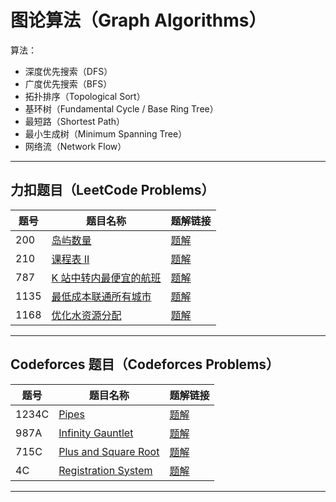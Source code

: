 # 图论算法（Graph Algorithms）

算法：

- 深度优先搜索（DFS）  
- 广度优先搜索（BFS）  
- 拓扑排序（Topological Sort）  
- 基环树（Fundamental Cycle / Base Ring Tree）  
- 最短路（Shortest Path）  
- 最小生成树（Minimum Spanning Tree）  
- 网络流（Network Flow）

---

## 力扣题目（LeetCode Problems）

| 题号 | 题目名称                                         | 题解链接                              |
|-------|------------------------------------------------|-------------------------------------|
| 200   | [岛屿数量](https://leetcode.cn/problems/number-of-islands/)                   | [题解](./200-number-of-islands.md)           |
| 210   | [课程表 II](https://leetcode.cn/problems/course-schedule-ii/)                 | [题解](./210-course-schedule-ii.md)          |
| 787   | [K 站中转内最便宜的航班](https://leetcode.cn/problems/cheapest-flights-within-k-stops/) | [题解](./787-cheapest-flights.md)             |
| 1135  | [最低成本联通所有城市](https://leetcode.cn/problems/connecting-cities-with-minimum-cost/) | [题解](./1135-min-cost-to-connect-cities.md) |
| 1168  | [优化水资源分配](https://leetcode.cn/problems/optimize-water-distribution-in-a-village/) | [题解](./1168-optimize-water-distribution.md) |

---

## Codeforces 题目（Codeforces Problems）

| 题号    | 题目名称                                             | 题解链接                              |
|---------|------------------------------------------------------|-------------------------------------|
| 1234C   | [Pipes](https://codeforces.com/problemset/problem/1234/C)                 | [题解](./cf/1234C-pipes.md)          |
| 987A    | [Infinity Gauntlet](https://codeforces.com/problemset/problem/987/A)      | [题解](./cf/987A-infinity-gauntlet.md) |
| 715C    | [Plus and Square Root](https://codeforces.com/problemset/problem/715/C)   | [题解](./cf/715C-plus-square-root.md) |
| 4C      | [Registration System](https://codeforces.com/problemset/problem/4/C)      | [题解](./cf/4C-registration-system.md) |

---

